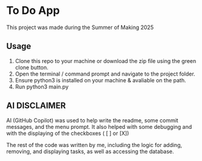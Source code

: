 # To Do App

This project was made during the Summer of Making 2025

## Usage
1. Clone this repo to your machine or download the zip file using the green clone button.
2. Open the terminal / command prompt and navigate to the project folder.
3. Ensure python3 is installed on your machine & avaliable on the path.
4. Run python3 main.py

## AI DISCLAIMER
AI (GitHub Copilot) was used to help write the readme, some commit messages, and the menu prompt. It also helped with some debugging and with the displaying of the checkboxes ( [ ] or [X])

The rest of the code was written by me, including the logic for adding, removing, and displaying tasks, as well as accessing the database.
